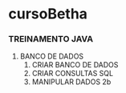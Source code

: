# cursoBetha
 ### TREINAMENTO JAVA
 
 
1. BANCO DE DADOS
	1. CRIAR BANCO DE DADOS
	1. CRIAR CONSULTAS SQL 
	1. MANIPULAR DADOS 2b
